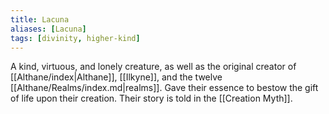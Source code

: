 ```yaml
---
title: Lacuna
aliases: [Lacuna]
tags: [divinity, higher-kind]
---
```

A kind, virtuous, and lonely creature, as well as the original creator of [[Althane/index|Althane]], [[Ilkyne]], and the twelve [[Althane/Realms/index.md|realms]]. Gave their essence to bestow the gift of life upon their creation. Their story is told in the [[Creation Myth]].
